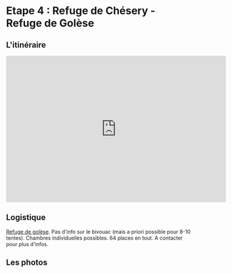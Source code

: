 # Etape 4 : Refuge de Chésery - Refuge de Golèse

## L'itinéraire

<iframe width="600" height="400" frameborder="0" scrolling="no" marginheight="0" marginwidth="0" sandbox="allow-forms allow-scripts allow-same-origin" src="https://www.geoportail.gouv.fr/embed/visu.html?c=6.767348046570303,46.16138245494449&z=13&l0=ORTHOIMAGERY.ORTHOPHOTOS::GEOPORTAIL:OGC:WMTS(0;h)&l1=n_vent_iso_l(0;h)&l2=GEOGRAPHICALGRIDSYSTEMS.MAPS.SCAN25TOUR.CV::GEOPORTAIL:OGC:WMTS(1)&l3=GEOGRAPHICALGRIDSYSTEMS.MAPS::GEOPORTAIL:OGC:WMTS(0;h)&d4=4850570(1)&permalink=yes" allowfullscreen></iframe>

## Logistique

[Refuge de golèse](https://www.refuge-golese.com/).
Pas d'info sur le bivouac (mais a priori possible pour 8-10 tentes). Chambres individuelles possibles. 64 places en tout.
A contacter pour plus d'infos.


## Les photos
